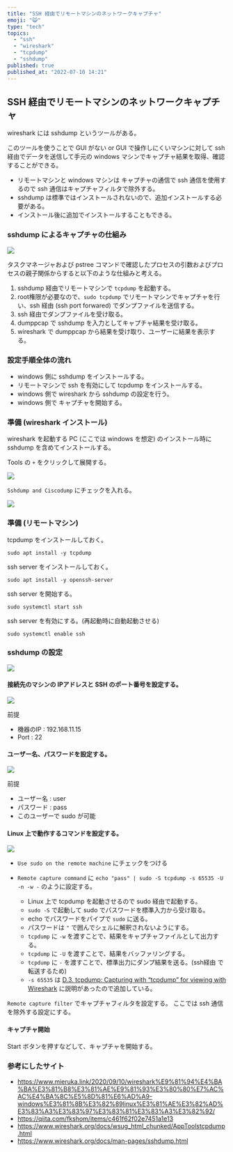 ```yaml
---
title: "SSH 経由でリモートマシンのネットワークキャプチャ"
emoji: "😺"
type: "tech"
topics:
  - "ssh"
  - "wireshark"
  - "tcpdump"
  - "sshdump"
published: true
published_at: "2022-07-10 14:21"
---
```


## SSH 経由でリモートマシンのネットワークキャプチャ

wireshark には sshdump というツールがある。

このツールを使うことで GUI がない or GUI で操作しにくいマシンに対して ssh 経由でデータを送信して手元の windows マシンでキャプチャ結果を取得、確認することができる。

* リモートマシンと windows マシンは キャプチャの通信で ssh 通信を使用するので ssh 通信はキャプチャフィルタで除外する。
* sshdump は標準ではインストールされないので、追加インストールする必要がある。
* インストール後に追加でインストールすることもできる。

### sshdump によるキャプチャの仕組み

![](https://storage.googleapis.com/zenn-user-upload/c6f20bbcd9e5-20220710.png)

タスクマネージャおよび pstree コマンドで確認したプロセスの引数およびプロセスの親子関係からすると以下のような仕組みと考える。

1. sshdump 経由でリモートマシンで `tcpdump` を起動する。
2. root権限が必要なので、`sudo tcpdump` でリモートマシンでキャプチャを行い、ssh 経由 (ssh port forwared) でダンプファイルを送信する。
3. ssh 経由でダンプファイルを受け取る。
4. dumppcap で sshdump を入力としてキャプチャ結果を受け取る。
5. wireshark で dumppcap から結果を受け取り、ユーザーに結果を表示する。

### 設定手順全体の流れ

* windows 側に sshdump をインストールする。
* リモートマシンで ssh を有効にして tcpdump をインストールする。
* windows 側で wireshark から sshdump の設定を行う。
* windows 側で キャプチャを開始する。

### 準備 (wireshark インストール)

wireshark を起動する PC (ここでは windows を想定) のインストール時に sshdump を含めてインストールする。

Tools の `+` をクリックして展開する。

![](https://storage.googleapis.com/zenn-user-upload/3034bb2cf076-20220710.png)

`Sshdump and Ciscodump` にチェックを入れる。

![](https://storage.googleapis.com/zenn-user-upload/40c9acdebf53-20220710.png)

###  準備 (リモートマシン)

tcpdump をインストールしておく。

```
sudo apt install -y tcpdump
```

ssh server をインストールしておく。

```
sudo apt install -y openssh-server
```

ssh server を開始する。

```
sudo systemctl start ssh
```

ssh server を有効にする。(再起動時に自動起動させる)

```
sudo systemctl enable ssh
```


###  sshdump の設定

![](https://storage.googleapis.com/zenn-user-upload/e8c173b85757-20220710.png)

#### 接続先のマシンの IPアドレスと SSH のポート番号を設定する。

![](https://storage.googleapis.com/zenn-user-upload/87b387e8eeed-20220710.png)

前提

* 機器のIP : 192.168.11.15
* Port     : 22

#### ユーザー名、パスワードを設定する。

![](https://storage.googleapis.com/zenn-user-upload/89e193c8da35-20220710.png)

前提

* ユーザー名 : user
* パスワード : pass
* このユーザーで sudo が可能

#### Linux 上で動作するコマンドを設定する。

![](https://storage.googleapis.com/zenn-user-upload/12d2e7935a1e-20220710.png)

* `Use sudo on the remote machine` にチェックをつける

* `Remote capture command` に `echo "pass" | sudo -S tcpdump -s 65535 -U -n -w -` のように設定する。
    * Linux 上で tcpdump を起動させるので sudo 経由で起動する。
    * `sudo -S` で起動して sudo でパスワードを標準入力から受け取る。
    * echo でパスワードをパイプで `sudo` に送る。
    * パスワードは `"` で囲んでシェルに解釈されないようにする。
    * `tcpdump` に `-w` を渡すことで、結果をキャプチャファイルとして出力する。
    * `tcpdump` に `-U` を渡すことで、結果をバッファリングする。
    * `tcpdump` に `-` を渡すことで、標準出力にダンプ結果を送る。(ssh経由 で転送するため)
    * `-s 65535` は [D.3. tcpdump: Capturing with “tcpdump” for viewing with Wireshark](https://www.wireshark.org/docs/wsug_html_chunked/AppToolstcpdump.html) に説明があったので追加している。

`Remote capture filter` でキャプチャフィルタを設定する。
ここでは ssh 通信を除外する設定にする。

#### キャプチャ開始

Start ボタンを押すなどして、キャプチャを開始する。


### 参考にしたサイト

* https://www.mieruka.link/2020/09/10/wireshark%E9%81%94%E4%BA%BA%E3%81%B8%E3%81%AE%E9%81%93%E3%80%80%E7%AC%AC%E4%BA%8C%E5%8D%81%E6%AD%A9-windows%E3%81%8B%E3%82%89linux%E3%81%AE%E3%82%AD%E3%83%A3%E3%83%97%E3%83%81%E3%83%A3%E3%82%92/
* https://qiita.com/fkshom/items/c461f62f02e7451a1e13
* https://www.wireshark.org/docs/wsug_html_chunked/AppToolstcpdump.html
* https://www.wireshark.org/docs/man-pages/sshdump.html
